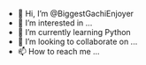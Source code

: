 - 👋 Hi, I’m @BiggestGachiEnjoyer
- 👀 I’m interested in ...
- 🌱 I’m currently learning Python
- 💞️ I’m looking to collaborate on ...
- 📫 How to reach me ...

<!---
Asekebaseke/Asekebaseke is a ✨ special ✨ repository because its `README.md` (this file) appears on your GitHub profile.
You can click the Preview link to take a look at your changes.
--->
